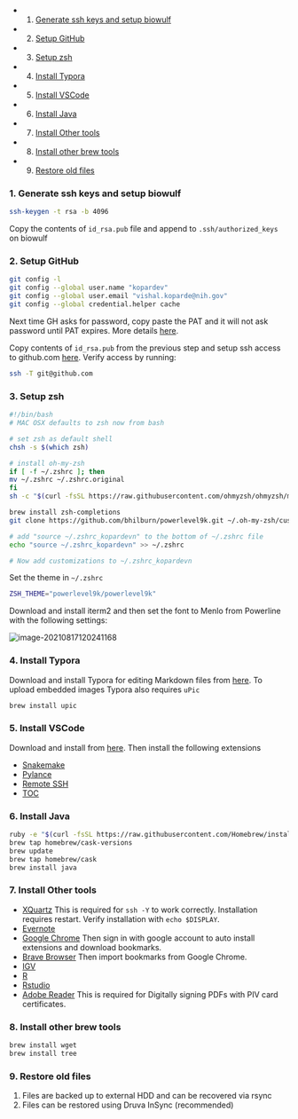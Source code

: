 <!-- vscode-markdown-toc -->
* 1. [Generate ssh keys and setup biowulf](#Generatesshkeysandsetupbiowulf)
* 2. [Setup GitHub](#SetupGitHub)
* 3. [Setup zsh](#Setupzsh)
* 4. [Install Typora](#InstallTypora)
* 5. [Install VSCode](#InstallVSCode)
* 6. [Install Java](#InstallJava)
* 7. [Install Other tools](#InstallOthertools)
* 8. [Install other brew tools](#Installotherbrewtools)
* 9. [Restore old files](#Restoreoldfiles)

<!-- vscode-markdown-toc-config
	numbering=true
	autoSave=true
	/vscode-markdown-toc-config -->
<!-- /vscode-markdown-toc -->


###  1. <a name='Generatesshkeysandsetupbiowulf'></a>Generate ssh keys and setup biowulf

```bash
ssh-keygen -t rsa -b 4096
```

Copy the contents of `id_rsa.pub` file and append to `.ssh/authorized_keys` on biowulf

###  2. <a name='SetupGitHub'></a>Setup GitHub

```bash
git config -l
git config --global user.name "kopardev"
git config --global user.email "vishal.koparde@nih.gov"
git config --global credential.helper cache
```

Next time GH asks for password, copy paste the PAT and it will not ask password until PAT expires. More details [here](https://github.com/CCBR/Tools/tree/master/git#pat-or-personal-access-token).

Copy contents of `id_rsa.pub` from the previous step and setup ssh access to github.com [here](https://github.com/settings/keys). Verify access by running:

```bash
ssh -T git@github.com
```

###  3. <a name='Setupzsh'></a>Setup zsh

```bash
#!/bin/bash
# MAC OSX defaults to zsh now from bash

# set zsh as default shell
chsh -s $(which zsh)

# install oh-my-zsh
if [ -f ~/.zshrc ]; then
mv ~/.zshrc ~/.zshrc.original
fi
sh -c "$(curl -fsSL https://raw.githubusercontent.com/ohmyzsh/ohmyzsh/master/tools/install.sh)"

brew install zsh-completions
git clone https://github.com/bhilburn/powerlevel9k.git ~/.oh-my-zsh/custom/themes/powerlevel9k

# add "source ~/.zshrc_kopardevn" to the bottom of ~/.zshrc file
echo "source ~/.zshrc_kopardevn" >> ~/.zshrc

# Now add customizations to ~/.zshrc_kopardevn
```

Set the theme in `~/.zshrc`

```bash
ZSH_THEME="powerlevel9k/powerlevel9k"
```

Download and install iterm2 and then set the font to Menlo from Powerline with the following settings:

![image-20210817120241168](https://i.loli.net/2021/08/18/Fcv3VqEsGgaykI7.png)

###  4. <a name='InstallTypora'></a>Install Typora

Download and install Typora for editing Markdown files from [here](https://typora.io/). To upload embedded images Typora also requires `uPic`

```bash
brew install upic
```

###  5. <a name='InstallVSCode'></a>Install VSCode

Download and install from [here](https://code.visualstudio.com/download). Then install the following extensions

* [Snakemake](https://github.com/snakemake/snakemake-lang-vscode-plugin)
* [Pylance](https://github.com/microsoft/pylance-release)
* [Remote SSH](https://github.com/Microsoft/vscode-remote-release)
* [TOC](https://github.com/joffreykern/vscode-markdown-toc)

###  6. <a name='InstallJava'></a>Install Java

```bash
ruby -e "$(curl -fsSL https://raw.githubusercontent.com/Homebrew/install/master/install)"
brew tap homebrew/cask-versions
brew update
brew tap homebrew/cask
brew install java
```

###  7. <a name='InstallOthertools'></a>Install Other tools

* [XQuartz](https://www.xquartz.org/) This is required for `ssh -Y` to work correctly. Installation requires restart. Verify installation with `echo $DISPLAY`.
* [Evernote](https://evernote.com/download)
* [Google Chrome](https://www.google.com/chrome/) Then sign in with google account to auto install extensions and download bookmarks.
* [Brave Browser](https://brave.com/download/#mac-options) Then import bookmarks from Google Chrome.
* [IGV](https://software.broadinstitute.org/software/igv/download)
* [R](https://cran.r-project.org/bin/macosx/)
* [Rstudio](https://www.rstudio.com/products/rstudio/download/)
* [Adobe Reader](https://get.adobe.com/reader/) This is required for Digitally signing PDFs with PIV card certificates.

###  8. <a name='Installotherbrewtools'></a>Install other brew tools

```bash
brew install wget
brew install tree
```

###  9. <a name='Restoreoldfiles'></a>Restore old files

1. Files are backed up to external HDD and can be recovered via rsync
2. Files can be restored using Druva InSync (recommended)
